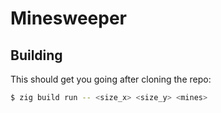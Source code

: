 # Minesweeper

## Building

This should get you going after cloning the repo:
```sh
$ zig build run -- <size_x> <size_y> <mines>
```
